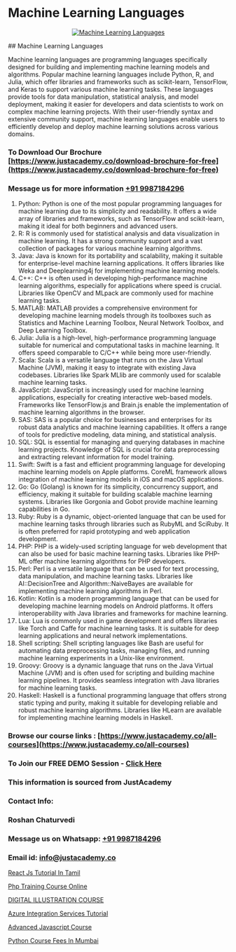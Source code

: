 # Machine Learning Languages

<p align="center">
  <a href="https://justacademy.co/course-detail/machine-learning">
    <img src="https://justacademy.co/storage2/course_image/1709713428_course_image.webp" alt="Machine Learning Languages">
  </a>
</p>
## Machine Learning Languages

Machine learning languages are programming languages specifically designed for building and implementing machine learning models and algorithms. Popular machine learning languages include Python, R, and Julia, which offer libraries and frameworks such as scikit-learn, TensorFlow, and Keras to support various machine learning tasks. These languages provide tools for data manipulation, statistical analysis, and model deployment, making it easier for developers and data scientists to work on complex machine learning projects. With their user-friendly syntax and extensive community support, machine learning languages enable users to efficiently develop and deploy machine learning solutions across various domains.
### To Download Our Brochure [https://www.justacademy.co/download-brochure-for-free](https://www.justacademy.co/download-brochure-for-free)
### Message us for more information [+91 9987184296](https://api.whatsapp.com/send?phone=919987184296)
1) Python: Python is one of the most popular programming languages for machine learning due to its simplicity and readability. It offers a wide array of libraries and frameworks, such as TensorFlow and scikit-learn, making it ideal for both beginners and advanced users.
2) R: R is commonly used for statistical analysis and data visualization in machine learning. It has a strong community support and a vast collection of packages for various machine learning algorithms.
3) Java: Java is known for its portability and scalability, making it suitable for enterprise-level machine learning applications. It offers libraries like Weka and Deeplearning4j for implementing machine learning models.
4) C++: C++ is often used in developing high-performance machine learning algorithms, especially for applications where speed is crucial. Libraries like OpenCV and MLpack are commonly used for machine learning tasks.
5) MATLAB: MATLAB provides a comprehensive environment for developing machine learning models through its toolboxes such as Statistics and Machine Learning Toolbox, Neural Network Toolbox, and Deep Learning Toolbox.
6) Julia: Julia is a high-level, high-performance programming language suitable for numerical and computational tasks in machine learning. It offers speed comparable to C/C++ while being more user-friendly.
7) Scala: Scala is a versatile language that runs on the Java Virtual Machine (JVM), making it easy to integrate with existing Java codebases. Libraries like Spark MLlib are commonly used for scalable machine learning tasks.
8) JavaScript: JavaScript is increasingly used for machine learning applications, especially for creating interactive web-based models. Frameworks like TensorFlow.js and Brain.js enable the implementation of machine learning algorithms in the browser.
9) SAS: SAS is a popular choice for businesses and enterprises for its robust data analytics and machine learning capabilities. It offers a range of tools for predictive modeling, data mining, and statistical analysis.
10) SQL: SQL is essential for managing and querying databases in machine learning projects. Knowledge of SQL is crucial for data preprocessing and extracting relevant information for model training.
11) Swift: Swift is a fast and efficient programming language for developing machine learning models on Apple platforms. CoreML framework allows integration of machine learning models in iOS and macOS applications.
12) Go: Go (Golang) is known for its simplicity, concurrency support, and efficiency, making it suitable for building scalable machine learning systems. Libraries like Gorgonia and Gobot provide machine learning capabilities in Go.
13) Ruby: Ruby is a dynamic, object-oriented language that can be used for machine learning tasks through libraries such as RubyML and SciRuby. It is often preferred for rapid prototyping and web application development.
14) PHP: PHP is a widely-used scripting language for web development that can also be used for basic machine learning tasks. Libraries like PHP-ML offer machine learning algorithms for PHP developers.
15) Perl: Perl is a versatile language that can be used for text processing, data manipulation, and machine learning tasks. Libraries like AI::DecisionTree and Algorithm::NaiveBayes are available for implementing machine learning algorithms in Perl.
16) Kotlin: Kotlin is a modern programming language that can be used for developing machine learning models on Android platforms. It offers interoperability with Java libraries and frameworks for machine learning.
17) Lua: Lua is commonly used in game development and offers libraries like Torch and Caffe for machine learning tasks. It is suitable for deep learning applications and neural network implementations.
18) Shell scripting: Shell scripting languages like Bash are useful for automating data preprocessing tasks, managing files, and running machine learning experiments in a Unix-like environment.
19) Groovy: Groovy is a dynamic language that runs on the Java Virtual Machine (JVM) and is often used for scripting and building machine learning pipelines. It provides seamless integration with Java libraries for machine learning tasks.
20) Haskell: Haskell is a functional programming language that offers strong static typing and purity, making it suitable for developing reliable and robust machine learning algorithms. Libraries like HLearn are available for implementing machine learning models in Haskell.

### Browse our course links : [https://www.justacademy.co/all-courses](https://www.justacademy.co/all-courses) 
### To Join our FREE DEMO Session - [Click Here](https://www.justacademy.co/register-for-course-demo)


### This information is sourced from JustAcademy
### Contact Info:
### Roshan Chaturvedi
### Message us on Whatsapp: [+91 9987184296](https://api.whatsapp.com/send?phone=919987184296)
### Email id: [info@justacademy.co](mailto:info@justacademy.co)
                
[React Js Tutorial In Tamil](https://www.linkedin.com/pulse/react-js-tutorial-tamil-justacademy-coimbatore-yvlac?trackingId=zifbouM5BgQ25apTBwlTPA%3D%3D&lipi=urn%3Ali%3Apage%3Ad_flagship3_company_admin%3BzebO8%2FdlQdOp%2FzsKprgh%2FA%3D%3D)

[Php Training Course Online](https://www.linkedin.com/pulse/php-training-course-online-justacademy-brisbane-z1hce?trackingId=Hdeo90418qevh8gM8FRzQg%3D%3D&lipi=urn%3Ali%3Apage%3Ad_flagship3_company_admin%3B5cPDORNwQlqWF%2BECY5%2Fsgw%3D%3D)

[DIGITAL ILLUSTRATION COURSE](https://medium.com/@roneet705/digital-illustration-course-4e0be2ea5901)

[Azure Integration Services Tutorial](https://medium.com/@ranepooja/azure-integration-services-tutorial-5997a110e5a4)

[Advanced Javascript Course](https://justacademyin.github.io/justacademy/advanced-javascript-course)

[Python Course Fees In Mumbai](https://justacademyin.github.io/justacademy/python-course-fees-in-mumbai)

